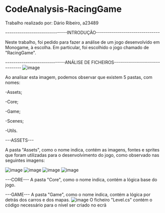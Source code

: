 # CodeAnalysis-RacingGame
Trabalho realizado por: Dário Ribeiro, a23489

-------------------------------INTRODUÇÃO--------------------------------


Neste trabalho, foi pedido para fazer a análise de um jogo desenvolvido em Monogame, à escolha.
Em particular, foi escolhido o jogo chamado de "RacingGame".

------------------------------ANÁLISE DE FICHEIROS-------------------------------
![image](https://user-images.githubusercontent.com/106490681/235947349-f00b37b7-fbdd-473c-a117-c4bea1fb5763.png)

Ao analisar esta imagem, podemos observar que existem 5 pastas, com nomes:

-Assets;

-Core;

-Game;

-Scenes;

-Utils.

---ASSETS---

A pasta "Assets", como o nome indica, contém as imagens, fontes e sprites que foram utilizadas para o desenvolvimento do jogo, como observado nas seguintes imagens:

![image](https://user-images.githubusercontent.com/106490681/235949899-0e22576f-b4a4-4e03-a495-d6b00a90fe7c.png)
![image](https://user-images.githubusercontent.com/106490681/235950044-e03e2c86-d2de-4a12-8d57-c68e29de33f1.png)
![image](https://user-images.githubusercontent.com/106490681/235950102-04904553-c704-4d5a-bde5-d068f4a90c57.png)
![image](https://user-images.githubusercontent.com/106490681/235950140-70fe6c9c-354f-47ee-bb95-61db424d6d07.png)

---CORE---
A pasta "Core", como o nome indica, contém a lógica base do jogo.





















---GAME---
A pasta "Game", como o nome indica, contém a lógica por detrás dos carros e dos mapas.
![image](https://user-images.githubusercontent.com/106490681/235952198-4d63b6cf-dfbe-429d-ad72-91165f1a5fee.png)
O ficheiro "Level.cs" contém o código necessário para o nível ser criado no ecrã
